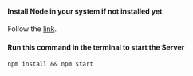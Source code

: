#### Install Node in your system if not installed yet
Follow the [link](https://nodejs.org/en/download/).

#### Run this command in the terminal to start the Server
```
npm install && npm start
```